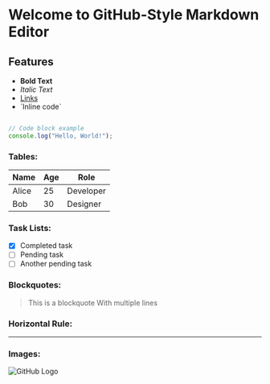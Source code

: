 # Welcome to GitHub-Style Markdown Editor
  
## Features
- **Bold Text**
- *Italic Text*
- [Links](https://github.com)
- \`Inline code\`

```javascript

// Code block example
console.log("Hello, World!");

```

### Tables:

| Name  | Age | Role |
|-------|-----|------|
| Alice | 25  | Developer |
| Bob   | 30  | Designer |

### Task Lists:
- [x] Completed task
- [ ] Pending task
- [ ] Another pending task

### Blockquotes:
> This is a blockquote
> With multiple lines

### Horizontal Rule:

---

### Images:
![GitHub Logo](https://github.githubassets.com/images/modules/logos_page/GitHub-Mark.png)
